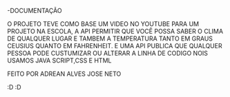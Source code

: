 -DOCUMENTAÇÃO

  O PROJETO TEVE COMO BASE UM VIDEO NO YOUTUBE PARA UM PROJETO NA ESCOLA, A API 
 PERMITIR QUE VOCÊ POSSA SABER O CLIMA DE QUALQUER LUGAR E TAMBEM A TEMPERATURA
 TANTO EM GRAUS CEUSIUS QUANTO EM FAHRENHEIT.
  E UMA API PUBLICA QUE QUALQUER PESSOA PODE CUSTUMIZAR OU ALTERAR A LINHA DE CODIGO
 NOIS USAMOS JAVA SCRIPT,CSS E HTML 

 FEITO POR 
 ADREAN ALVES
 JOSE NETO

 :D                                                                                :D
